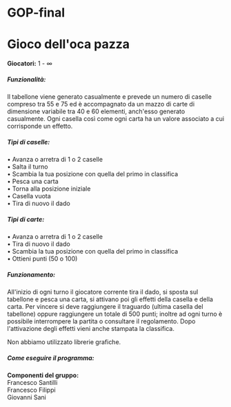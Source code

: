 # GOP-final
<h1>Gioco dell'oca pazza</h1>
<b>Giocatori:</b> 1 - &#8734; <br>
<h5>Funzionalità: </h5>
Il tabellone viene generato casualmente e prevede un numero di caselle compreso tra 55 e 75 ed è accompagnato da un mazzo di carte
di dimensione variabile tra 40 e 60 elementi, anch'esso generato casualmente.
Ogni casella così come ogni carta ha un valore associato a cui corrisponde un effetto.

  <h5>Tipi di caselle:</h5>
  • Avanza o arretra di 1 o 2 caselle <br>
  • Salta il turno <br>
  • Scambia la tua posizione con quella del primo in classifica <br>
  • Pesca una carta <br>
  • Torna alla posizione iniziale <br>
  • Casella vuota <br>
  • Tira di nuovo il dado <br>
  
  <h5>Tipi di carte: </h5>
  • Avanza o arretra di 1 o 2 caselle <br>
  • Tira di nuovo il dado <br>
  • Scambia la tua posizione con quella del primo in classifica <br>
  • Ottieni punti (50 o 100) <br>
 
 <h5>Funzionamento: </h5>
 All'inizio di ogni turno il giocatore corrente tira il dado, si sposta sul tabellone e pesca una carta, si attivano poi gli effetti 
 della casella e della carta. Per vincere si deve raggiungere il traguardo (ultima casella del tabellone) oppure raggiungere
 un totale di 500 punti; inoltre ad ogni turno è possibile interrompere la partita o consultare il regolamento.
 Dopo l'attivazione degli effetti vieni anche stampata la classifica.
 
 Non abbiamo utilizzato librerie grafiche.
 
 <h5>Come eseguire il programma: </h5>
 
 
 
 <b>Componenti del gruppo: </b><br>
 Francesco Santilli<br>
 Francesco Filippi<br>
 Giovanni Sani<br>

